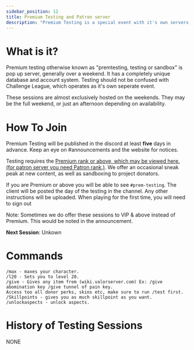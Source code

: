 ```yaml
---
sidebar_position: 12
title: Premium Testing and Patron server
description: "Premium Testing is a special event with it's own servers. This is a sandboxed enviroment where players create new accounts and experiment."
---
```


# What is it?

Premium testing otherwise known as "premtesting, testing or sandbox" is pop up server, generally over a weekend. It has a completely unique database and account system.
Testing should not be confused with Challenge League, which operates as it's own seperate event. 

These sessions are almost exclusively hosted on the weekends. They may be the full weekend, or just an afternoon depending on availability. 

# How To Join

Premium Testing will be published in the discord at least **five** days in advance. Keep an eye on #announcements and the website for notices.

Testing requires the [Premium rank or above, which may be viewed here. (for patron server you need Patron rank.)](https://valorserver.com/payment/valor-checkout?packageID=2). We offer an occasional sneak peak at new content, as well as sandboxing to project donators.

If you are Premium or above you will be able to see `#prem-testing`. The client will be posted the day of the testing in the channel. Any other instructions will be uploaded.
When playing for the first time, you will need to sign out

Note: Sometimes we do offer these sessions to VIP  & above instead of Premium. This would be noted in the announcement.

**Next Session**: Unkown

# Commands

```
/max - maxes your character.
/l20 - Sets you to level 20.
/give - Gives any item from (wiki.valorserver.com) Ex: /give abomination key /give tunnel of pain key.
Access too all donor perks, skins etc, make sure to run /test first.
/Skillpoints - gives you as much skillpoint as you want. 
/unlockaspects - unlock aspects.
```

# History of Testing Sessions

NONE
